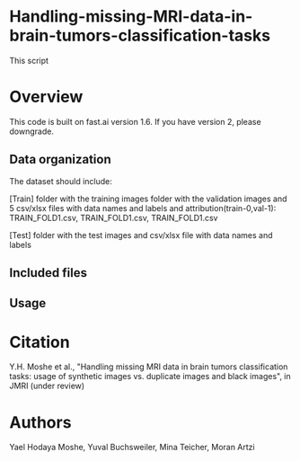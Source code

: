 # Handling-missing-MRI-data-in-brain-tumors-classification-tasks

This script
# Overview
This code is built on fast.ai version 1.6. If you have version 2, please downgrade.

## Data organization
The dataset should include:

[Train] folder with the training images
folder with the validation images and 
 5 csv/xlsx files with data names and labels and attribution(train-0,val-1):
 TRAIN_FOLD1.csv, TRAIN_FOLD1.csv, TRAIN_FOLD1.csv

[Test] folder with the test images and csv/xlsx file with data names and labels


## Included files

## Usage

# Citation
Y.H. Moshe et al., "Handling missing MRI data in brain tumors classification tasks: usage of synthetic images vs. duplicate images and black images", in JMRI (under review) 


# Authors
Yael Hodaya Moshe, Yuval Buchsweiler, Mina Teicher, Moran Artzi

